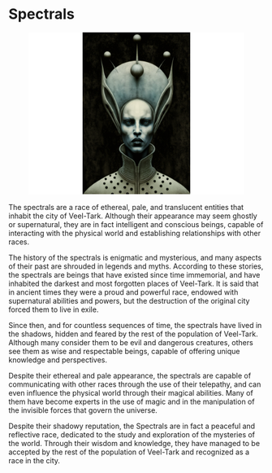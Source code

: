 # Spectrals

<figure><img src="../../../.gitbook/assets/Races 04 - Spectrals.png" alt=""><figcaption></figcaption></figure>

The spectrals are a race of ethereal, pale, and translucent entities that inhabit the city of Veel-Tark. Although their appearance may seem ghostly or supernatural, they are in fact intelligent and conscious beings, capable of interacting with the physical world and establishing relationships with other races.

The history of the spectrals is enigmatic and mysterious, and many aspects of their past are shrouded in legends and myths. According to these stories, the spectrals are beings that have existed since time immemorial, and have inhabited the darkest and most forgotten places of Veel-Tark. It is said that in ancient times they were a proud and powerful race, endowed with supernatural abilities and powers, but the destruction of the original city forced them to live in exile.

Since then, and for countless sequences of time, the spectrals have lived in the shadows, hidden and feared by the rest of the population of Veel-Tark. Although many consider them to be evil and dangerous creatures, others see them as wise and respectable beings, capable of offering unique knowledge and perspectives.

Despite their ethereal and pale appearance, the spectrals are capable of communicating with other races through the use of their telepathy, and can even influence the physical world through their magical abilities. Many of them have become experts in the use of magic and in the manipulation of the invisible forces that govern the universe.

Despite their shadowy reputation, the Spectrals are in fact a peaceful and reflective race, dedicated to the study and exploration of the mysteries of the world. Through their wisdom and knowledge, they have managed to be accepted by the rest of the population of Veel-Tark and recognized as a race in the city.
